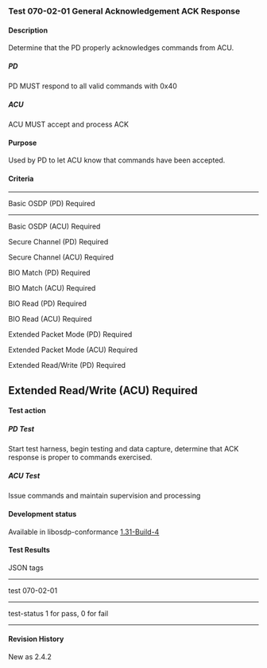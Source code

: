 ### Test 070-02-01 General Acknowledgement ACK Response

#### Description

Determine that the PD properly acknowledges commands from ACU.

##### PD

PD MUST respond to all valid commands with 0x40

##### ACU

ACU MUST accept and process ACK

#### Purpose

Used by PD to let ACU know that commands have been accepted.

#### Criteria

  -----------------------------------------------------------------------
  Basic OSDP (PD)                     Required
  ----------------------------------- -----------------------------------
  Basic OSDP (ACU)                    Required

  Secure Channel (PD)                 Required

  Secure Channel (ACU)                Required

  BIO Match (PD)                      Required

  BIO Match (ACU)                     Required

  BIO Read (PD)                       Required

  BIO Read (ACU)                      Required

  Extended Packet Mode (PD)           Required

  Extended Packet Mode (ACU)          Required

  Extended Read/Write (PD)            Required

  Extended Read/Write (ACU)           Required
  -----------------------------------------------------------------------

#### Test action

##### PD Test

Start test harness, begin testing and data capture, determine that ACK
response is proper to commands exercised.

##### ACU Test

Issue commands and maintain supervision and processing

#### Development status

Available in libosdp-conformance
[1.31-Build-4](https://github.com/Security-Industry-Association/libosdp-conformance/releases/tag/1.31-4)

#### Test Results

JSON tags

  -----------------------------------------------------------------------
  test                                070-02-01
  ----------------------------------- -----------------------------------
  test-status                         1 for pass, 0 for fail

  -----------------------------------------------------------------------

#### Revision History

New as 2.4.2
